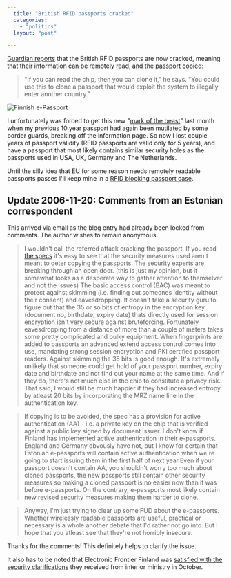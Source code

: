 ```yaml
---
  title: "British RFID passports cracked"
  categories: 
    - "politics"
  layout: "post"

---
```

[Guardian reports][1] that the British RFID passports are now cracked, meaning that their information can be remotely read, and the [passport copied][2]:

> "If you can read the chip, then you can clone it," he says. "You could use this to clone a passport that would exploit the system to illegally enter another country."

![Finnish e-Passport](https://d2vqpl3tx84ay5.cloudfront.net/finnish-e-passport.jpg)

I unfortunately was forced to get this new "[mark of the beast][3]" last month when my previous 10 year passport had again been mutilated by some border guards, breaking off the information page. So now I lost couple years of passport validity (RFID passports are valid only for 5 years), and have a passport that most likely contains similar security holes as the passports used in USA, UK, Germany and The Netherlands.

Until the silly idea that EU for some reason needs remotely readable passports passes I'll keep mine in a [RFID blocking passport case][4].

## Update 2006-11-20: Comments from an Estonian correspondent

This arrived via email as the blog entry had already been locked from comments. The author wishes to remain anonymous.

> I wouldn't call the referred attack cracking the passport. If you read [the
specs][1] it's easy to see that the security measures used aren't meant to
deter copying the passports. The security experts are breaking through an
open door. (this is just my opinion, but it somewhat looks as a desperate way
to gather attention to themselver and not the issues) The basic access
control (BAC) was meant to protect against skimming (i.e. finding out
someones identity without their consent) and eavesdropping. It doesn't take a
security guru to figure out that the 35 or so bits of entropy in the
encryption key (document no, birthdate, expiry date) thats directly used for
session encryption isn't very secure against bruteforcing. Fortunately
eavesdropping from a distance of more than a couple of meters takes some
pretty complicated and bulky equipment. When fingerprints are added to
passports an advanced extend access control comes into use, mandating strong
session encryption and PKI certified passport readers. Against skimming the
35 bits is good enough. It's extremely unlikely that someone could get hold
of your passport number, expiry date and birthdate and not find out your name
at the same time. And if they do, there's not much else in the chip to
constitute a privacy risk. That said, I would still be much happier if they
had increased entropy by atleast 20 bits by incorporating the MRZ name line
in the authentication key.

> If copying is to be avoided, the spec has a provision for active
authentication (AA) - i.e. a private key on the chip that is verified against
a public key signed by document issuer. I don't know if Finland has
implemented active authentication in their e-passports. England and Germany
obvously have not, but I know for certain that Estonian e-passports will
contain active authentication when we're going to start issuing them in the
first half of next year.Even if your passport doesn't contain AA, you
shouldn't worry too much about cloned passports, the new passports still
contain other security measures so making a cloned passport is no easier now
than it was before e-passports. On the contrary, e-passports most likely
contain new revised security measures making them harder to clone.

> Anyway, I'm just trying to clear up some FUD about the e-passports. Whether
wirelessly readable passports are useful, practical or necessary is a whole
another debate that I'd rather not go into. But I hope that you atleast see
that they're not horribly insecure.

Thanks for the comments! This definitely helps to clarify the issue.

It also has to be noted that Electronic Frontier Finland was [satisfied with the security clarifications][6] they received from interior ministry in October.

[1]: http://www.guardian.co.uk/idcards/story/0,,1950226,00.html
[2]: http://www.schneier.com/blog/archives/2006/08/hackers_clone_r.html
[3]: http://www.hasbrouck.org/blog/archives/001003.html
[4]: http://www.rfid-weblog.com/50226711/rfid_blocking_passport_cases.php
[5]: http://www.icao.int/mrtd/download/documents/TR-PKI%20mrtds%20ICC%20read-only%20access%20v1_1.pdf
[6]: http://www.effi.org/blog/2006-10-04-Herkko-Hietanen.html

